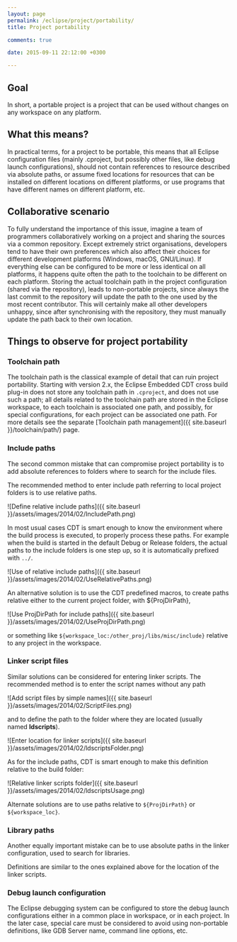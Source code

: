 ```yaml
---
layout: page
permalink: /eclipse/project/portability/
title: Project portability

comments: true

date: 2015-09-11 22:12:00 +0300

---
```


## Goal

In short, a portable project is a project that can be used without
changes on any workspace on any platform.

## What this means?

In practical terms, for a project to be portable, this means that all
Eclipse configuration files (mainly .cproject, but possibly other files,
like debug launch configurations), should not contain references to
resource described via absolute paths, or assume fixed locations for
resources that can be installed on different locations on different
platforms, or use programs that have different names on different platform,
etc.

## Collaborative scenario

To fully understand the importance of this issue, imagine a team of
programmers collaboratively working on a project and sharing the
sources via a common repository. Except extremely strict organisations,
developers tend to have their own preferences which also affect their
choices for different development platforms (Windows, macOS, GNU/Linux).
If everything else can be configured to be more or less identical on all
platforms, it happens quite often the path to the toolchain to be
different on each platform. Storing the actual toolchain path in the
project configuration (shared via the repository), leads to non-portable
projects, since always the last commit to the repository will update the
path to the one used by the most recent contributor. This will certainly
make all other developers unhappy, since after synchronising with the
repository, they must manually update the path back to their own location.

## Things to observe for project portability

### Toolchain path

The toolchain path is the classical example of detail that can ruin
project portability. Starting with version 2.x, the Eclipse Embedded
CDT cross build plug-in does not store any toolchain path in
`.cproject`, and does not use such a path; all details related to the
toolchain path are stored in the Eclipse workspace, to each toolchain
is associated one path, and possibly, for special configurations, for
each project can be associated one path. For more details see the separate
[Toolchain path management]({{ site.baseurl }}/toolchain/path/) page.

### Include paths

The second common mistake that can compromise project portability is
to add absolute references to folders where to search for the include files.

The recommended method to enter include path referring to local project
folders is to use relative paths.

![Define relative include paths]({{ site.baseurl }}/assets/images/2014/02/IncludePath.png)

In most usual cases CDT is smart enough to know the environment where the
build process is executed, to properly process these paths. For example
when the build is started in the default Debug or Release folders, the
actual paths to the include folders is one step up, so it is automatically
prefixed with `../`.

![Use of relative include paths]({{ site.baseurl }}/assets/images/2014/02/UseRelativePaths.png)

An alternative solution is to use the CDT predefined macros, to create
paths relative either to the current project folder, with ${ProjDirPath},

![Use ProjDirPath for include paths]({{ site.baseurl }}/assets/images/2014/02/UseProjDirPath.png)

or something like `${workspace_loc:/other_proj/libs/misc/include}` relative
to any project in the workspace.

### Linker script files

Similar solutions can be considered for entering linker scripts. The
recommended method is to enter the script names without any path

![Add script files by simple names]({{ site.baseurl }}/assets/images/2014/02/ScriptFiles.png)

and to define the path to the folder where they are located (usually
named **ldscripts**).

![Enter location for linker scripts]({{ site.baseurl }}/assets/images/2014/02/ldscriptsFolder.png)

As for the include paths, CDT is smart enough to make this definition
relative to the build folder:

![Relative linker scripts folder]({{ site.baseurl }}/assets/images/2014/02/ldscriptsUsage.png)

Alternate solutions are to use paths relative to `${ProjDirPath}` or
`${workspace_loc}`.

### Library paths

Another equally important mistake can be to use absolute paths in the
linker configuration, used to search for libraries.

Definitions are similar to the ones explained above for the location
of the linker scripts.

### Debug launch configuration

The Eclipse debugging system can be configured to store the debug
launch configurations either in a common place in workspace, or in
each project. In the later case, special care must be considered
to avoid using non-portable definitions, like GDB Server name, command
line options, etc.
